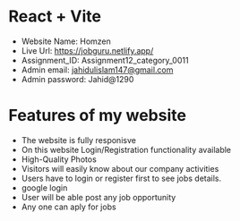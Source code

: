 # React + Vite

* Website Name: Homzen
* Live Url: https://jobguru.netlify.app/
* Assignment_ID: Assignment12_category_0011
* Admin email: jahidulislam147@gmail.com
* Admin password: Jahid@1290

# Features of my website

* The website is fully responisve
* On this website Login/Registration functionality available
* High-Quality Photos
* Visitors will easily know about our company activities
* Users have to login or register first to see jobs details.
* google login
* User will be able post any job opportunity
* Any one can aply for jobs
